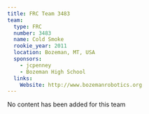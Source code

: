 ```yaml
---
title: FRC Team 3483
team:
  type: FRC
  number: 3483
  name: Cold Smoke
  rookie_year: 2011
  location: Bozeman, MT, USA
  sponsors:
    - jcpenney
    - Bozeman High School
  links:
    Website: http://www.bozemanrobotics.org
---
```

No content has been added for this team